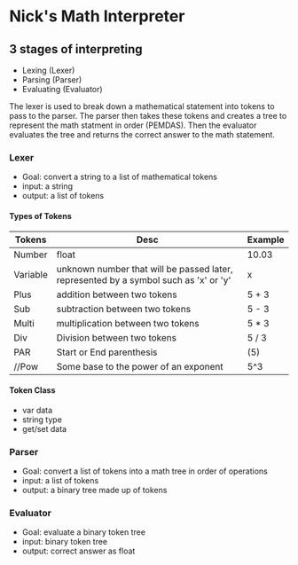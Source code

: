 # Nick's Math Interpreter

## 3 stages of interpreting

* Lexing (Lexer)
* Parsing (Parser)
* Evaluating (Evaluator)

The lexer is used to break down a mathematical statement into tokens to pass to the parser. The parser then takes these tokens and creates a tree to represent the math statment in order (PEMDAS). Then the evaluator evaluates the tree and returns the correct answer to the math statement.

### Lexer

* Goal: convert a string to a list of mathematical tokens
* input: a string
* output: a list of tokens

#### Types of Tokens

Tokens | Desc | Example
-------|------|--------
Number | float | 10.03
Variable | unknown number  that will be passed later, represented by a symbol such as 'x' or 'y' | x
Plus | addition between two tokens | 5 + 3
Sub | subtraction between two tokens | 5 - 3
Multi | multiplication between two tokens | 5 * 3
Div | Division between two tokens | 5 / 3
PAR | Start or End  parenthesis | (5)
//Pow | Some base to the power of an exponent | 5^3

#### Token Class

* var data
* string type
* get/set data


### Parser

* Goal: convert a list of tokens into a math tree in order of operations
* input: a list of tokens
* output: a binary tree made up of tokens

### Evaluator

* Goal: evaluate a binary token tree
* input: binary token tree
* output: correct answer as float